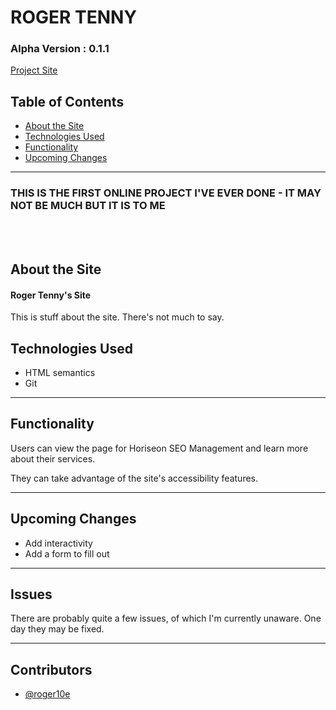 # ROGER TENNY
### Alpha Version : 0.1.1

[Project Site](https://roger10e.github.io/html-refactor/)



## Table of Contents
* [About the Site](#about-the-site)
* [Technologies Used](#technologies-used)
* [Functionality](#functionality)
* [Upcoming Changes](#upcoming-changes)

----

### THIS IS THE FIRST ONLINE PROJECT I'VE EVER DONE - IT MAY NOT BE MUCH BUT IT IS TO ME

<br>
<br>

## About the Site

#### Roger Tenny's Site
This is stuff about the site. There's not much to say.

## Technologies Used

- HTML semantics
- Git


----


## Functionality

Users can view the page for Horiseon SEO Management and learn more about their services.

They can take advantage of the site's accessibility features.

----

## Upcoming Changes

* Add interactivity
* Add a form to fill out


----

## Issues

There are probably quite a few issues, of which I'm currently unaware. One day they may be fixed.

----

## Contributors

* [@roger10e](https://github.com/roger10e)








